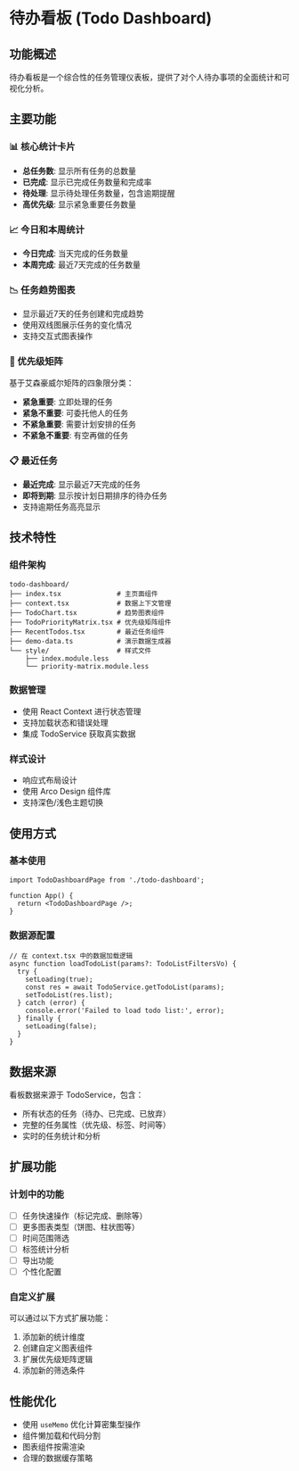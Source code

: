 # 待办看板 (Todo Dashboard)

## 功能概述

待办看板是一个综合性的任务管理仪表板，提供了对个人待办事项的全面统计和可视化分析。

## 主要功能

### 📊 核心统计卡片
- **总任务数**: 显示所有任务的总数量
- **已完成**: 显示已完成任务数量和完成率
- **待处理**: 显示待处理任务数量，包含逾期提醒
- **高优先级**: 显示紧急重要任务数量

### 📈 今日和本周统计
- **今日完成**: 当天完成的任务数量
- **本周完成**: 最近7天完成的任务数量

### 📉 任务趋势图表
- 显示最近7天的任务创建和完成趋势
- 使用双线图展示任务的变化情况
- 支持交互式图表操作

### 🎯 优先级矩阵
基于艾森豪威尔矩阵的四象限分类：
- **紧急重要**: 立即处理的任务
- **紧急不重要**: 可委托他人的任务
- **不紧急重要**: 需要计划安排的任务
- **不紧急不重要**: 有空再做的任务

### 📋 最近任务
- **最近完成**: 显示最近7天完成的任务
- **即将到期**: 显示按计划日期排序的待办任务
- 支持逾期任务高亮显示

## 技术特性

### 组件架构
```
todo-dashboard/
├── index.tsx              # 主页面组件
├── context.tsx            # 数据上下文管理
├── TodoChart.tsx          # 趋势图表组件
├── TodoPriorityMatrix.tsx # 优先级矩阵组件
├── RecentTodos.tsx        # 最近任务组件
├── demo-data.ts           # 演示数据生成器
└── style/                 # 样式文件
    ├── index.module.less
    └── priority-matrix.module.less
```

### 数据管理
- 使用 React Context 进行状态管理
- 支持加载状态和错误处理
- 集成 TodoService 获取真实数据

### 样式设计
- 响应式布局设计
- 使用 Arco Design 组件库
- 支持深色/浅色主题切换

## 使用方式

### 基本使用
```tsx
import TodoDashboardPage from './todo-dashboard';

function App() {
  return <TodoDashboardPage />;
}
```

### 数据源配置
```tsx
// 在 context.tsx 中的数据加载逻辑
async function loadTodoList(params?: TodoListFiltersVo) {
  try {
    setLoading(true);
    const res = await TodoService.getTodoList(params);
    setTodoList(res.list);
  } catch (error) {
    console.error('Failed to load todo list:', error);
  } finally {
    setLoading(false);
  }
}
```

## 数据来源

看板数据来源于 TodoService，包含：
- 所有状态的任务（待办、已完成、已放弃）
- 完整的任务属性（优先级、标签、时间等）
- 实时的任务统计和分析

## 扩展功能

### 计划中的功能
- [ ] 任务快速操作（标记完成、删除等）
- [ ] 更多图表类型（饼图、柱状图等）
- [ ] 时间范围筛选
- [ ] 标签统计分析
- [ ] 导出功能
- [ ] 个性化配置

### 自定义扩展
可以通过以下方式扩展功能：
1. 添加新的统计维度
2. 创建自定义图表组件
3. 扩展优先级矩阵逻辑
4. 添加新的筛选条件

## 性能优化

- 使用 `useMemo` 优化计算密集型操作
- 组件懒加载和代码分割
- 图表组件按需渲染
- 合理的数据缓存策略 